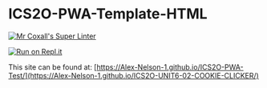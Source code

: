 # ICS2O-PWA-Template-HTML

[![Mr Coxall's Super Linter](https://github.com/Alex-Nelson-1/ICS2O-UNIT6-02-COOKIE-CLICKER/workflows/Mr%20Coxall's%20Super%20Linter/badge.svg)](https://github.com/Alex-Nelson-1/ICS2O-UNIT6-02-COOKIE-CLICKER/actions)

[![Run on Repl.it](https://repl.it/badge/github/Alex-Nelson-1/ICS2O-UNIT6-02-COOKIE-CLICKER)](https://repl.it/github/Alex-Nelson-1/ICS2O-UNIT6-02-COOKIE-CLICKER)

This site can be found at: [https://Alex-Nelson-1.github.io/ICS2O-PWA-Test/](https://Alex-Nelson-1.github.io/ICS2O-UNIT6-02-COOKIE-CLICKER/)
